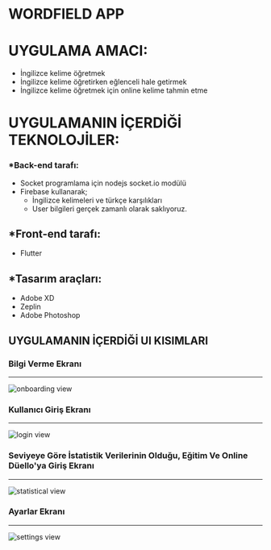 # WORDFIELD APP

# UYGULAMA AMACI:
- İngilizce kelime öğretmek
- İngilizce kelime öğretirken eğlenceli hale getirmek
- İngilizce kelime öğretmek için online kelime tahmin etme 

# UYGULAMANIN İÇERDİĞİ TEKNOLOJİLER:
### *Back-end tarafı:
- Socket programlama için nodejs socket.io modülü
- Firebase kullanarak; 
	- İngilizce kelimeleri ve türkçe karşılıkları
	- User bilgileri gerçek zamanlı olarak saklıyoruz.

## *Front-end tarafı:
- Flutter

## *Tasarım araçları:
- Adobe XD
- Zeplin
- Adobe Photoshop

## UYGULAMANIN İÇERDİĞİ UI KISIMLARI
### Bilgi Verme Ekranı
---
![onboarding view](https://github.com/salihcnkhy/VBT_Intership_Hackathon/blob/master/ui_overviews/onboarding_view.png)
### Kullanıcı Giriş Ekranı  
___
![login view](https://github.com/salihcnkhy/VBT_Intership_Hackathon/blob/master/ui_overviews/login_view.png)
### Seviyeye Göre İstatistik Verilerinin Olduğu, Eğitim Ve Online Düello'ya Giriş Ekranı
***
![statistical view](https://github.com/salihcnkhy/VBT_Intership_Hackathon/blob/master/ui_overviews/statistical_view.png)
### Ayarlar Ekranı
___
![settings view](https://github.com/salihcnkhy/VBT_Intership_Hackathon/blob/master/ui_overviews/settings_view.png)

